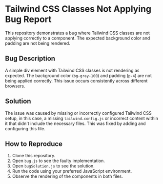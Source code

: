 # Tailwind CSS Classes Not Applying Bug Report

This repository demonstrates a bug where Tailwind CSS classes are not applying correctly to a component. The expected background color and padding are not being rendered.

## Bug Description

A simple div element with Tailwind CSS classes is not rendering as expected. The background color (`bg-gray-100`) and padding (`p-4`) are not being applied correctly. This issue occurs consistently across different browsers.

## Solution

The issue was caused by missing or incorrectly configured Tailwind CSS setup, in this case, a missing `tailwind.config.js` or incorrect content within it that didn't include the necessary files. This was fixed by adding and configuring this file.

## How to Reproduce

1. Clone this repository.
2. Open `bug.js` to see the faulty implementation.
3. Open `bugSolution.js` to see the solution.
4. Run the code using your preferred JavaScript environment.
5. Observe the rendering of the components in both files.